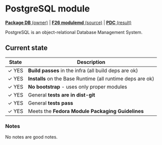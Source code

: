 # PostgreSQL module

[**Package DB** (owner)](https://admin.fedoraproject.org/pkgdb/package/modules/postgresql/) |
[**F26 modulemd** (source)](http://pkgs.fedoraproject.org/cgit/modules/postgresql.git/tree/postgresql.yaml?h=f26) |
[**PDC** (result)](https://pdc.fedoraproject.org/rest_api/v1/unreleasedvariants/?active=True&variant_name=postgresql)


PostgreSQL is an object-relational Database Management System.

## Current state

| State | Description |
|-------|-------------|
| ✓ YES | **Build passes** in the infra (all build deps are ok) |
| ✓ YES | **Installs** on the Base Runtime (all runtime deps are ok) |
| ✓ YES | **No bootstrap** - uses only proper modules |
| ✓ YES | General **tests are in dist-git** |
| ✓ YES | General **tests pass** |
| ✓ YES | Meets the **Fedora Module Packaging Guidelines** |
<!--
| ✓ YES | yes! |
| ✗ NO  | no! |
-->

### Notes

No notes are good notes.
